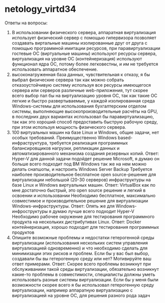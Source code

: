 # netology_virtd34
Ответы на вопросы:
1) В использовании физического сервера, аппаратная виртуализация использует физический сервер с помощью гипервизора позволяет создавать виртальные машины изолированные друг от друга с помощью программной имитации ресурсов, при паравиртуализации гостевые ОС (виртуальные машины) используют ресурсы сервера, виртуализация на уровне ОС (контейнеризация) используют функционал ядра ОС, потому более легковестны, и им не требуется использовать аппаратное обеспечение.
2) высоконагруженная база данных, чувствительная к отказу, я бы выбрал физические сервера так как можно собрать отказоустойчивую систему используя все ресурсы имеющегося сервера или серверов
   различные web-приложения, тут скорее всего выбор пал бы на виртуализацию уровня ОС, так как такие ОС легкие и быстро развертываемые, у каждой изолированная среда
   Windows-системы для использования бухгалтерским отделом
   системы, выполняющие высокопроизводительные расчёты на GPU, в последних двух вариантах использовал бы паравиртуализацию, так как это хороший способ предоставить быструю рабочую среду, при этом используя мощность физического сервера.
3) 100 виртуальных машин на базе Linux и Windows, общие задачи, нет особых требований. Преимущественно Windows based-инфраструктура, требуется реализация программных балансировщиков нагрузки, репликации данных и автоматизированного механизма создания резервных копий.
  Ответ: Hyper-V для данной задачи подойдет решение Microsoft, я думаю он больше всего подходит под ВМ Windows так же на нем можно делать снапшоты, и настроить Windows Server Backup
Требуется наиболее производительное бесплатное open source-решение для виртуализации небольшой (20-30 серверов) инфраструктуры на базе Linux и Windows виртуальных машин.
  Ответ: VirtualBox как по мне достаточно быстрый, это open source решение и легкий в освоении и использовании
Необходимо бесплатное, максимально совместимое и производительное решение для виртуализации Windows-инфраструктуры.
  Ответ: Опять же для Windows-инфроструктуры я думаю лучше всего подходит Hyper-V
Необходимо рабочее окружение для тестирования программного продукта на нескольких дистрибутивах Linux.
   Ответ: Docker контейнеризация, хорошо подходит для тестирования программных продуктов
4) Опишите возможные проблемы и недостатки гетерогенной среды виртуализации (использования нескольких систем управления виртуализацией одновременно) и что необходимо сделать для минимизации этих рисков и проблем. Если бы у вас был выбор, создавали бы вы гетерогенную среду или нет? Мотивируйте ваш ответ примерами.
   Ответ: Скорее всего проблемы возникнут при обслуживаниии такой среды виртуализации, обязательно возникнут какие-то проблемы в совместимости, специалисты должны уметь использовать разные системы виртуализации. Если бы у меня были возможности скорее всего я бы использовал гетерогенную среду виртуализации, например аппаратную виртуализацию с виртуализацией на уровне ОС, для решения разного рода задач
